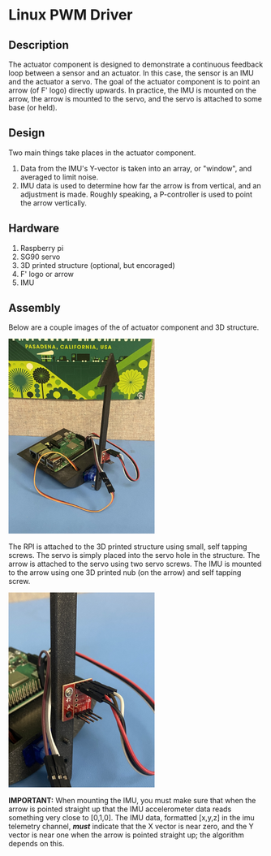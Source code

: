 # Linux PWM Driver

## Description 

The actuator component is designed to demonstrate a
continuous feedback loop between a sensor and 
an actuator. In this case, the sensor is an IMU
and the actuator a servo. The goal of the actuator 
component is to point an arrow (of F' logo) directly upwards.
In practice, the IMU is mounted on the arrow, the arrow 
is mounted to the servo, and the servo is attached to 
some base (or held).


## Design  

Two main things take places in the actuator component.
1. Data from the IMU's Y-vector is taken into an array,
or "window", and averaged to limit noise.
2. IMU data is used to determine how far the arrow is 
from vertical, and an adjustment is made. Roughly speaking,
a P-controller is used to point the arrow vertically. 

## Hardware
1. Raspberry pi
2. SG90 servo 
3. 3D printed structure (optional, but encoraged)
4. F' logo or arrow
5. IMU 

## Assembly

Below are a couple images of the of actuator component and 3D structure.

<img src="docs/Actuator_Images/body_1.jpeg" alt="Body" style="width: 3in;">

The RPI is attached to the 3D printed structure using small,
self tapping screws. The servo is simply placed into the 
servo hole in the structure. The arrow is attached to the servo 
using two servo screws. The IMU is mounted to the arrow 
using one 3D printed nub (on the arrow) and self tapping screw.

<img src="docs/Actuator_Images/IMU_1.jpg" alt="Body" style="width: 3in;">

**IMPORTANT:** When mounting the IMU, you must make sure that 
when the arrow is pointed straight up that the IMU accelerometer 
data reads something very close to [0,1,0]. The IMU data, 
formatted [x,y,z] in the imu telemetry channel, ***must*** indicate 
that the X vector is near zero, and the Y vector is near one 
when the arrow is pointed straight up; the algorithm depends on this.
